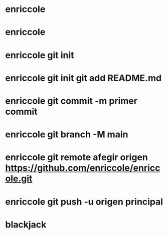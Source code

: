 # enriccole
# enriccole
# enriccole git init
# enriccole git init git add README.md
# enriccole git commit -m primer commit
# enriccole git branch -M main
# enriccole git remote afegir origen https://github.com/enriccole/enriccole.git
# enriccole git push -u origen principal
# blackjack
